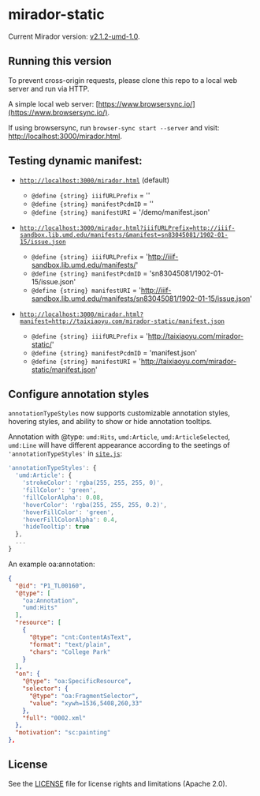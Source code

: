 # mirador-static

Current Mirador version: [v2.1.2-umd-1.0](https://github.com/umd-lib/mirador/releases/tag/v2.1.2-umd-1.0).

## Running this version

To prevent cross-origin requests, please clone this repo to a local web server and run via HTTP.

A simple local web server: [https://www.browsersync.io/](https://www.browsersync.io/).

If using browsersync, run `browser-sync start --server` and visit: [http://localhost:3000/mirador.html](http://localhost:3000/mirador.html).

## Testing dynamic manifest:

- [`http://localhost:3000/mirador.html`](http://localhost:3000/mirador.html) (default)
   * `@define {string} iiifURLPrefix` = ''
   * `@define {string} manifestPcdmID` = ''
   * `@define {string} manifestURI` = '/demo/manifest.json'

- [`http://localhost:3000/mirador.html?iiifURLPrefix=http://iiif-sandbox.lib.umd.edu/manifests/&manifest=sn83045081/1902-01-15/issue.json`](http://localhost:3000/mirador.html?iiifURLPrefix=http%3A%2F%2Fiiif-sandbox.lib.umd.edu%2Fmanifests%2F&manifest=sn83045081%2F1902-01-15%2Fissue.json) 
   * `@define {string} iiifURLPrefix` = 'http://iiif-sandbox.lib.umd.edu/manifests/'
   * `@define {string} manifestPcdmID` = 'sn83045081/1902-01-15/issue.json'
   * `@define {string} manifestURI` = 'http://iiif-sandbox.lib.umd.edu/manifests/sn83045081/1902-01-15/issue.json'

- [`http://localhost:3000/mirador.html?manifest=http://taixiaoyu.com/mirador-static/manifest.json`](http://localhost:3000/mirador.html?manifest=http%3A%2F%2Ftaixiaoyu.com%2Fmirador-static%2Fmanifest.json)
   * `@define {string} iiifURLPrefix` = 'http://taixiaoyu.com/mirador-static/'
   * `@define {string} manifestPcdmID` = 'manifest.json'
   * `@define {string} manifestURI` = 'http://taixiaoyu.com/mirador-static/manifest.json'

## Configure annotation styles

`annotationTypeStyles` now supports customizable annotation styles, hovering styles, and ability to show or hide annotation tooltips.  

Annotation with @type: `umd:Hits`, `umd:Article`, `umd:ArticleSelected`, `umd:Line` will have different appearance according to the seetings of `'annotationTypeStyles'` in [`site.js`](site.js):
```js
'annotationTypeStyles': {
  'umd:Article': {
    'strokeColor': 'rgba(255, 255, 255, 0)',
    'fillColor': 'green',
    'fillColorAlpha': 0.08,
    'hoverColor': 'rgba(255, 255, 255, 0.2)',
    'hoverFillColor': 'green',
    'hoverFillColorAlpha': 0.4,
    'hideTooltip': true
  },
  ...
}
```

An example oa:annotation:
```json
{
  "@id": "P1_TL00160",
  "@type": [
    "oa:Annotation",
    "umd:Hits"
  ],
  "resource": [
    {
      "@type": "cnt:ContentAsText",
      "format": "text/plain",
      "chars": "College Park"
    }
  ],
  "on": {
    "@type": "oa:SpecificResource",
    "selector": {
      "@type": "oa:FragmentSelector",
      "value": "xywh=1536,5408,260,33"
    },
    "full": "0002.xml"
  },
  "motivation": "sc:painting"
},
```

## License

See the [LICENSE](LICENSE.md) file for license rights and limitations (Apache 2.0).

